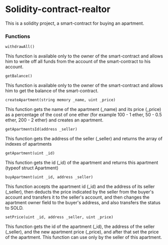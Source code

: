 # Solidity-contract-realtor

This is a solidity project, a smart-contract for buying an apartment.

### Functions

`withdrawAll()`

This function is available only to the owner of the smart-contract and allows him to write off all funds from the account of the smart-contract to his account.

`getBalance()`

This function is available only to the owner of the smart-contract and allows him to get the balance of the smart-contract.

`createApartment(string memory _name, uint _price)`

This function gets the name of the apartment (_name) and its price (_price) as a percentage of the cost of one ether (for example 100 - 1 ether, 50 - 0.5 ether, 200 - 2 ether) and creates an apartment.

`getApartmentsId(address _seller)`

This function gets the address of the seller (_seller) and returns the array of indexes of apartments

`getApartment(uint _id)`

This function gets the id (_id) of the apartment and returns this apartment (typeof struct Apartment)

`buyApartment(uint _id, address _seller)`

This function accepts the apartment id (_id) and the address of its seller (_seller), then deducts the price indicated by the seller from the buyer's account and transfers it to the seller's account, and then changes the apartment owner field to the buyer's address, and also transfers the status to SOLD.

`setPrice(uint _id, address _seller, uint _price)`

This function gets the id of the apartment (_id), the address of the seller (_seller), and the new apartment price (_price), and after that set the price of the apartment. This function can use only by the seller of this apartment.

